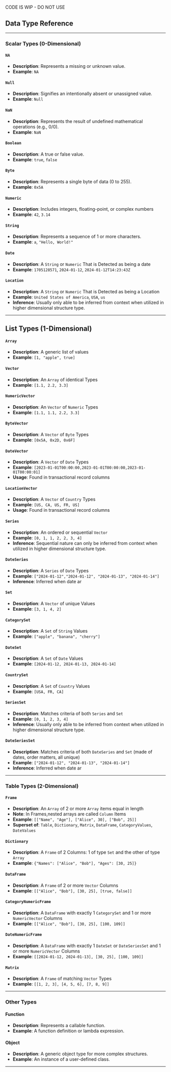 # 

CODE IS WIP - DO NOT USE

## Data Type Reference

---

### Scalar Types (0-Dimensional)

#### `NA`
- **Description**: Represents a missing or unknown value.
- **Example**: `NA`

#### `Null`
- **Description**: Signifies an intentionally absent or unassigned value.
- **Example**: `Null`

#### `NaN`
- **Description**: Represents the result of undefined mathematical operations (e.g., 0/0).
- **Example**: `NaN`

#### `Boolean`
- **Description**: A true or false value.
- **Example**: `true`, `false`

#### `Byte`
- **Description**: Represents a single byte of data (0 to 255).
- **Example**: `0x5A`

#### `Numeric`
- **Description**: Includes integers, floating-point, or complex numbers
- **Example**: `42`, `3.14`

#### `String`
- **Description**: Represents a sequence of 1 or more characters.
- **Example**: `a`, `"Hello, World!"`

#### `Date`
- **Description**: A `String` or `Numeric` That is Detected as being a date
- **Example**: `1705128571`, `2024-01-12`, `2024-01-12T14:23:43Z`

#### `Location`
- **Description**: A `String` or `Numeric` That is Detected as being a Location
- **Example**: `United States of America`, `USA`, `us`
- **Inference**: Usually only able to be inferred from context when utilized in higher dimensional structure type.


---

## List Types (1-Dimensional)

#### `Array`
- **Description**: A generic list of values
- **Example**: `[1, "apple", true]`

#### `Vector`
- **Description**: An `Array` of identical Types
- **Example**: `[1.1, 2.2, 3.3]`

#### `NumericVector`
- **Description**: An `Vector` of `Numeric` Types
- **Example**: `[1.1, 1.1, 2.2, 3.3]`

#### `ByteVector`
- **Description**: A `Vector` of `Byte` Types
- **Example**: `[0x5A, 0x2D, 0x6F]`

#### `DateVector`
- **Description**: A `Vector` of `Date` Types
- **Example**: `[2023-01-01T00:00:00,2023-01-01T00:00:00,2023-01-01T00:00:01]`
- **Usage**: Found in transactional record columns

#### `LocationVector`
- **Description**: A `Vector` of `Country` Types
- **Example**: `[US, CA, US, FR, US]`
- **Usage**: Found in transactional record columns

#### `Series`
- **Description**: An ordered or sequential `Vector` 
- **Example**: `[0, 1, 1, 2, 2, 3, 4]`
- **Inference**: Sequential nature can only be inferred from context when utilized in higher dimensional structure type.

#### `DateSeries`
- **Description**: A `Series` of `Date` Types
- **Example**: `["2024-01-12","2024-01-12", "2024-01-13", "2024-01-14"]`
- **Inference**: Inferred when date ar
 
#### `Set`
- **Description**: A `Vector` of unique Values
- **Example**: `[3, 1, 4, 2]`

#### `CategorySet`
- **Description**: A `Set` of `String` Values
- **Example**: `["apple", "banana", "cherry"]`

#### `DateSet`
- **Description**: A `Set` of `Date` Values
- **Example**: `[2024-01-12, 2024-01-13, 2024-01-14]`

#### `CountrySet`
- **Description**: A `Set` of `Country` Values
- **Example**: `[USA, FR, CA]`

#### `SeriesSet`
- **Description**: Matches criteria of both `Series` and `Set`
- **Example**: `[0, 1, 2, 3, 4]`
- **Inference**: Usually only able to be inferred from context when utilized in higher dimensional structure type.

#### `DateSeriesSet`
- **Description**: Matches criteria of both `DateSeries` and `Set` (made of dates, order matters, all unique)
- **Example**: `["2024-01-12", "2024-01-13", "2024-01-14"]`
- **Inference**: Inferred when date ar

---

### Table Types (2-Dimensional)

#### `Frame`
- **Description**: An `Array` of 2 or more `Array` items equal in length
- **Note**: In Frames,nested arrays are called `Column` Items
- **Example**: `[["Name", "Age"], ["Alice", 30], ["Bob", 25]]`
- **Superset of**: `Table`, `Dictionary`, `Matrix`, `DataFrame`, `CategoryValues`, `DateValues`

#### `Dictionary`
- **Description**: A `Frame` of 2 Columns: 1 of type `Set` and the other of type `Array`
- **Example**: `{"Names": ["Alice", "Bob"], "Ages": [30, 25]}`

#### `DataFrame`
- **Description**: A `Frame` of 2 or more `Vector` Columns
- **Example**: `[["Alice", "Bob"], [30, 25], [true, false]]`

#### `CategoryNumericFrame`
- **Description**: A `DataFrame` with exactly 1 `CategorySet` and 1 or more `NumericVector` Columns
- **Example**: `[["Alice", "Bob"], [30, 25], [100, 109]]`

#### `DateNumericFrame`
- **Description**: A `DataFrame` with exactly 1 `DateSet` or `DateSeriesSet` and 1 or more `NumericVector` Columns
- **Example**: `[[2024-01-12, 2024-01-13], [30, 25], [100, 109]]`

#### `Matrix`
- **Description**: A `Frame` of matching `Vector` Types
- **Example**: `[[1, 2, 3], [4, 5, 6], [7, 8, 9]]`

---

### Other Types

#### Function
- **Description**: Represents a callable function.
- **Example**: A function definition or lambda expression.

#### Object
- **Description**: A generic object type for more complex structures.
- **Example**: An instance of a user-defined class.

---

